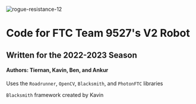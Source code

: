 ![rogue-resistance-12](https://user-images.githubusercontent.com/82475207/209867480-d5c6afd0-0fec-41bf-9980-9b13cd6d1b3c.png)


# Code for FTC Team 9527's V2 Robot
## Written for the 2022-2023 Season
#### Authors: Tiernan, Kavin, Ben, and Ankur



Uses the `Roadrunner`, `OpenCV`, `Blacksmith`, and `PhotonFTC` libraries

`Blacksmith` framework created by Kavin
